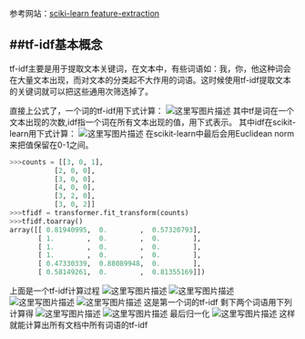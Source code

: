 参考网站：[sciki-learn feature-extraction](http://scikit-learn.org/stable/modules/feature_extraction.html)

##tf-idf基本概念
----------------------
tf-idf主要是用于提取文本关键词，在文本中，有些词语如：我，你，他这种词会在大量文本出现，而对文本的分类起不大作用的词语。这时候使用tf-idf提取文本的关键词就可以把这些通用次筛选掉了。

直接上公式了，一个词的tf-idf用下式计算：
![这里写图片描述](http://img.blog.csdn.net/20161206152028639)
其中tf是词在一个文本出现的次数,idf指一个词在所有文本出现的值，用下式表示。
其中idf在scikit-learn用下式计算：
![这里写图片描述](http://img.blog.csdn.net/20161206152420580)
在scikit-learn中最后会用Euclidean norm来把值保留在0-1之间。

```python
>>>counts = [[3, 0, 1],
           [2, 0, 0],
           [3, 0, 0],
           [4, 0, 0],
           [3, 2, 0],
           [3, 0, 2]]
>>>tfidf = transformer.fit_transform(counts)
>>>tfidf.toarray()                        
array([[ 0.81940995,  0.        ,  0.57320793],
       [ 1.        ,  0.        ,  0.        ],
       [ 1.        ,  0.        ,  0.        ],
       [ 1.        ,  0.        ,  0.        ],
       [ 0.47330339,  0.88089948,  0.        ],
       [ 0.58149261,  0.        ,  0.81355169]])
```
上面是一个tf-idf计算过程
![这里写图片描述](http://img.blog.csdn.net/20161206153500302)
![这里写图片描述](http://img.blog.csdn.net/20161206153523130)
![这里写图片描述](http://img.blog.csdn.net/20161206153601100)
![这里写图片描述](http://img.blog.csdn.net/20161206153618663)
这是第一个词的tf-idf
剩下两个词语用下列计算得
![这里写图片描述](http://img.blog.csdn.net/20161206153728960)
![这里写图片描述](http://img.blog.csdn.net/20161206153739679)
最后归一化
![这里写图片描述](http://img.blog.csdn.net/20161206153934914)
这样就能计算出所有文档中所有词语的tf-idf